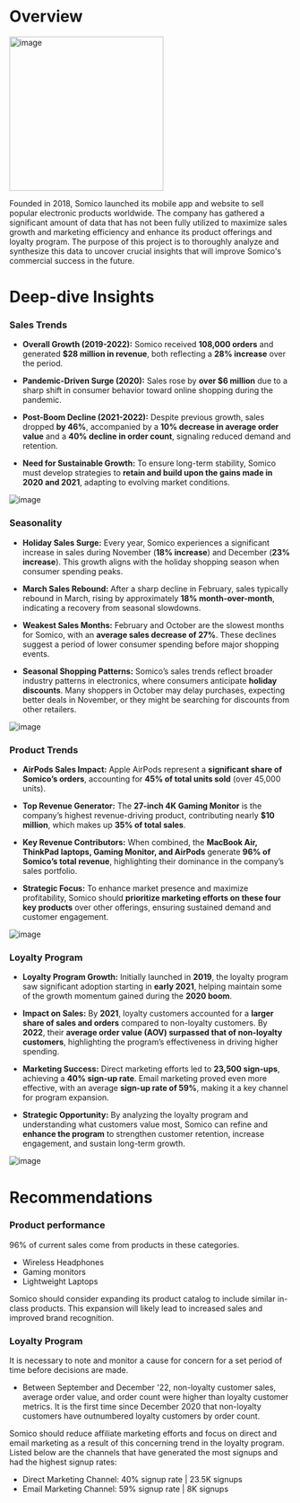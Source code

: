 # Overview
<img width="275" alt="image" src="https://github.com/user-attachments/assets/5b4cd34a-3b91-4f17-acee-0261e155811a" />

Founded in 2018, Somico launched its mobile app and website to sell popular electronic products worldwide. The company has gathered a significant amount of data that has not been fully utilized to maximize sales growth and marketing efficiency and enhance its product offerings and loyalty program. The purpose of this project is to thoroughly analyze and synthesize this data to uncover crucial insights that will improve Somico's commercial success in the future.

# Deep-dive Insights

### Sales Trends
- **Overall Growth (2019-2022):** Somico received **108,000 orders** and generated **$28 million in revenue**, both reflecting a **28% increase** over the period.  

- **Pandemic-Driven Surge (2020):** Sales rose by **over $6 million** due to a sharp shift in consumer behavior toward online shopping during the pandemic.  

- **Post-Boom Decline (2021-2022):** Despite previous growth, sales dropped **by 46%**, accompanied by a **10% decrease in average order value** and a **40% decline in order count**, signaling reduced demand and retention.  

- **Need for Sustainable Growth:** To ensure long-term stability, Somico must develop strategies to **retain and build upon the gains made in 2020 and 2021**, adapting to evolving market conditions.

![image](https://github.com/user-attachments/assets/e601df74-ab20-4744-b065-c4a9a5859a76) 

### Seasonality
- **Holiday Sales Surge:** Every year, Somico experiences a significant increase in sales during November (**18% increase**) and December (**23% increase**). This growth aligns with the holiday shopping season when consumer spending peaks.  

- **March Sales Rebound:** After a sharp decline in February, sales typically rebound in March, rising by approximately **18% month-over-month**, indicating a recovery from seasonal slowdowns.  

- **Weakest Sales Months:** February and October are the slowest months for Somico, with an **average sales decrease of 27%**. These declines suggest a period of lower consumer spending before major shopping events.  

- **Seasonal Shopping Patterns:** Somico’s sales trends reflect broader industry patterns in electronics, where consumers anticipate **holiday discounts**. Many shoppers in October may delay purchases, expecting better deals in November, or they might be searching for discounts from other retailers.

![image](https://github.com/user-attachments/assets/14344633-9bfa-4a44-bc30-748df1e0d33d)

### Product Trends
- **AirPods Sales Impact:** Apple AirPods represent a **significant share of Somico’s orders**, accounting for **45% of total units sold** (over 45,000 units).  

- **Top Revenue Generator:** The **27-inch 4K Gaming Monitor** is the company’s highest revenue-driving product, contributing nearly **$10 million**, which makes up **35% of total sales**.  

- **Key Revenue Contributors:** When combined, the **MacBook Air, ThinkPad laptops, Gaming Monitor, and AirPods** generate **96% of Somico’s total revenue**, highlighting their dominance in the company’s sales portfolio.  

- **Strategic Focus:** To enhance market presence and maximize profitability, Somico should **prioritize marketing efforts on these four key products** over other offerings, ensuring sustained demand and customer engagement.

![image](https://github.com/user-attachments/assets/766c038d-61c5-4a69-b0f4-4eb11849792d)

### Loyalty Program
- **Loyalty Program Growth:** Initially launched in **2019**, the loyalty program saw significant adoption starting in **early 2021**, helping maintain some of the growth momentum gained during the **2020 boom**.  

- **Impact on Sales:** By **2021**, loyalty customers accounted for a **larger share of sales and orders** compared to non-loyalty customers. By **2022**, their **average order value (AOV) surpassed that of non-loyalty customers**, highlighting the program’s effectiveness in driving higher spending.  

- **Marketing Success:** Direct marketing efforts led to **23,500 sign-ups**, achieving a **40% sign-up rate**. Email marketing proved even more effective, with an average **sign-up rate of 59%**, making it a key channel for program expansion.  

- **Strategic Opportunity:** By analyzing the loyalty program and understanding what customers value most, Somico can refine and **enhance the program** to strengthen customer retention, increase engagement, and sustain long-term growth.


![image](https://github.com/user-attachments/assets/86610b89-d7b1-4f58-9b5a-57c2d6c39ef9)


# Recommendations
### Product performance
96% of current sales come from products in these categories. 
- Wireless Headphones
- Gaming monitors
- Lightweight Laptops

Somico should consider expanding its product catalog to include similar in-class products. This expansion will likely lead to increased sales and improved brand recognition.

### Loyalty Program
It is necessary to note and monitor a cause for concern for a set period of time before decisions are made.
- Between September and December '22, non-loyalty customer sales, average order value, and order count were higher than loyalty customer metrics. It is the first time since December 2020 that non-loyalty customers have outnumbered loyalty customers by order count.

Somico should reduce affiliate marketing efforts and focus on direct and email marketing as a result of this concerning trend in the loyalty program. Listed below are the channels that have generated the most signups and had the highest signup rates:
- Direct Marketing Channel: 40% signup rate | 23.5K signups
- Email Marketing Channel: 59% signup rate | 8K signups
